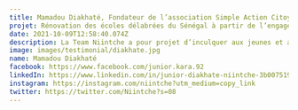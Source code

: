 ```yaml
---
title: Mamadou Diakhaté, Fondateur de l’association Simple Action Citoyenne Sénégal
projet: Rénovation des écoles délabrées du Sénégal à partir de l’engagement communautaire
date: 2021-10-09T12:58:40.074Z
description: La Team Niintche a pour projet d’inculquer aux jeunes et aux adultes mais aussi aux enfants la notion d’engagement communautaire grâce à des actions qui les engagent et qui impactent de façon réelle sur le quotidien des populations. Elle assure grâce au community service la formation dans des métiers à travers les différents chantiers de rénovations d'écoles, de forage de puits….. Elle est aussi un incubateur social pour tous les étudiants, en rupture de scolarité et même de jeunes déviants sociaux.
image: images/testimonial/diakhate.jpg
name: Mamadou Diakhaté
facebook: https://www.facebook.com/junior.kara.92
linkedIn: https://www.linkedin.com/in/junior-diakhate-niintche-3b007519b
instagram: https://instagram.com/niintche?utm_medium=copy_link
twitter: https://twitter.com/Niintche?s=08
---
```

